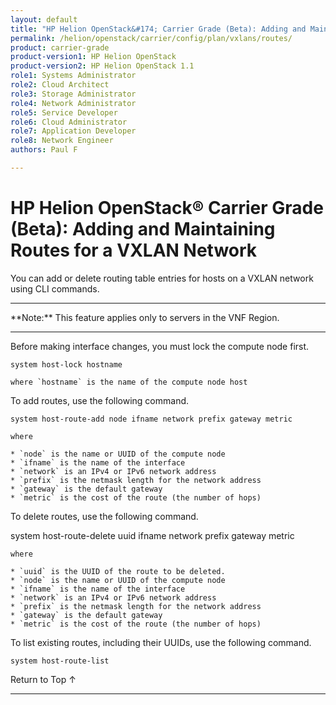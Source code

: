 ```yaml
---
layout: default
title: "HP Helion OpenStack&#174; Carrier Grade (Beta): Adding and Maintaining Routes for a VXLAN Network"
permalink: /helion/openstack/carrier/config/plan/vxlans/routes/
product: carrier-grade
product-version1: HP Helion OpenStack
product-version2: HP Helion OpenStack 1.1
role1: Systems Administrator 
role2: Cloud Architect 
role3: Storage Administrator 
role4: Network Administrator 
role5: Service Developer 
role6: Cloud Administrator 
role7: Application Developer 
role8: Network Engineer 
authors: Paul F

---
```

<!--UNDER REVISION-->

<script>

function PageRefresh {
onLoad="window.refresh"
}

PageRefresh();

</script>

<!-- <p style="font-size: small;"> <a href="/helion/openstack/carrier/services/imaging/overview/">&#9664; PREV</a> | <a href="/helion/openstack/carrier/services/overview/">&#9650; UP</a> | <a href="/helion/openstack/carrier/services/object/overview/"> NEXT &#9654</a> </p> -->

# HP Helion OpenStack&#174; Carrier Grade (Beta): Adding and Maintaining Routes for a VXLAN Network
<!-- From the Titanium Server Admin Guide -->

You can add or delete routing table entries for hosts on a VXLAN network using CLI commands.

<hr>
**Note:** This feature applies only to servers in the VNF Region.
<hr>


Before making interface changes, you must lock the compute node first.

	system host-lock hostname

	where `hostname` is the name of the compute node host


To add routes, use the following command.

	system host-route-add node ifname network prefix gateway metric

	where

	* `node` is the name or UUID of the compute node
	* `ifname` is the name of the interface
	* `network` is an IPv4 or IPv6 network address 
	* `prefix` is the netmask length for the network address
	* `gateway` is the default gateway
	* `metric` is the cost of the route (the number of hops)

To delete routes, use the following command.

system host-route-delete uuid ifname network prefix gateway metric

	where 

	* `uuid` is the UUID of the route to be deleted.
	* `node` is the name or UUID of the compute node
	* `ifname` is the name of the interface
	* `network` is an IPv4 or IPv6 network address 
	* `prefix` is the netmask length for the network address
	* `gateway` is the default gateway
	* `metric` is the cost of the route (the number of hops)

To list existing routes, including their UUIDs, use the following command.

	system host-route-list


<a href="#top" style="padding:14px 0px 14px 0px; text-decoration: none;"> Return to Top &#8593; </a>
 
----